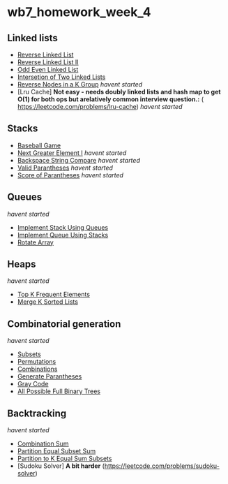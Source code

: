 # wb7_homework_week_4
## Linked lists
* [Reverse Linked List](https://leetcode.com/problems/reverse-linked-list) 
* [Reverse Linked List II](https://leetcode.com/problems/reverse-linked-list-ii) 
* [Odd Even Linked List](https://leetcode.com/problems/odd-even-linked-list)
* [Intersetion of Two Linked Lists](https://leetcode.com/problems/intersection-of-two-linked-lists) 
* [Reverse Nodes in a K Group](https://leetcode.com/problems/reverse-nodes-in-k-group) *havent started*
* [Lru Cache] **Not easy - needs doubly linked lists and hash map to get O(1) for both ops but arelatively common interview question.:**  (​https://leetcode.com/problems/lru-cache) *havent started*

## Stacks
* [Baseball Game](https://leetcode.com/problems/baseball-game)
* [Next Greater Element I](https://leetcode.com/problems/next-greater-element-i) *havent started*
* [Backspace String Compare](https://leetcode.com/problems/backspace-string-compare) *havent started*
* [Valid Parantheses](https://leetcode.com/problems/valid-parentheses) *havent started*
* [Score of Parantheses](https://leetcode.com/problems/score-of-parentheses) *havent started*

## Queues
*havent started*
* [Implement Stack Using Queues](https://leetcode.com/problems/implement-stack-using-queues/)
* [Implement Queue Using Stacks](https://leetcode.com/problems/implement-queue-using-stacks/)
* [Rotate Array](https://leetcode.com/problems/rotate-array)

## Heaps
*havent started*
* [Top K Frequent Elements](https://leetcode.com/problems/top-k-frequent-elements)
* [Merge K Sorted Lists](https://leetcode.com/problems/merge-k-sorted-lists)

## Combinatorial generation
*havent started*
* [Subsets](https://leetcode.com/problems/subsets)
* [Permutations](https://leetcode.com/problems/permutations)
* [Combinations](https://leetcode.com/problems/combinations)
* [Generate Parantheses](https://leetcode.com/problems/generate-parentheses)
* [Gray Code](https://leetcode.com/problems/gray-code)
* [All Possible Full Binary Trees](https://leetcode.com/problems/all-possible-full-binary-trees)

## Backtracking
*havent started*
* [Combination Sum](https://leetcode.com/problems/combination-sum)
* [Partition Equal Subset Sum](https://leetcode.com/problems/partition-equal-subset-sum)
* [Partition to K Equal Sum Subsets](https://leetcode.com/problems/partition-to-k-equal-sum-subsets)
* [Sudoku Solver] **A bit harder** ​(https://leetcode.com/problems/sudoku-solver)
